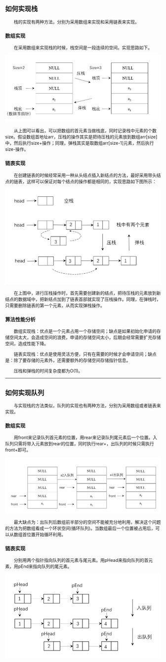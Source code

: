 ## 如何实现栈

&emsp;&emsp;栈的实现有两种方法，分别为采用数组来实现和采用链表来实现。

### 数组实现

&emsp;&emsp;在采用数组来实现栈的时候，栈空间是一段连续的空间。实现思路如下。

![](a1.png)

&emsp;&emsp;从上图可以看出，可以把数组的首元素当做栈底，同时记录栈中元素的个数size。假设数组首地址arr，压栈的操作其实是把待压栈的元素放到数组arr[size]中，然后执行size+操作；同理，弹栈其实是取数组arr[size-1]元素，然后执行size-操作。

### 链表实现

&emsp;&emsp;在创建链表的时候经常采用一种从头结点插入新结点的方法，最好采用带头结点的链表，这样可以保证对每个结点的操作都是相同的，实现思路如下图所示：

![](a2.png)

&emsp;&emsp;在上图中，进行压栈操作时，首先需要创建新的结点，把待压栈的元素放到新结点的数据域中，把新结点加到了链表首部就实现了压栈操作。同理，在弹栈时，只需要删除链表的第一个元素，从而实现弹栈操作。

### 算法性能分析

&emsp;&emsp;数组实现栈：优点是一个元素占用一个存储空间；缺点是如果初始化申请的存储空间太大，会造成空间的浪费，申请的存储空间太小，后期会经常需要扩充存储空间，造成性能下降。

&emsp;&emsp;链表实现栈：优点是使用灵活方便，只有在需要的时候才会申请空间；缺点是：除了要存储的元素外，还需要额外的存储空间存储指针信息。

&emsp;&emsp;压栈和弹栈的时间复杂度都为O(1)。

***

## 如何实现队列

&emsp;&emsp;与实现栈的方法类似，队列的实现也有两种方法，分别为采用数组或者链表来实现。

### 数组实现

&emsp;&emsp;用front来记录队列首元素的位置，用rear来记录队列尾元素后一个位置。入队列只需将带入元素放到rear的位置，同时执行rear+，出队列的时候只需执行front+即可。

![](a3.png)

&emsp;&emsp;最大缺点为：出队列后数组前半部分的空间不能被充分地利用，解决这个问题的方法为把数组看成一个环状空间(循环队列)。当数组最后一个位置被占用后，可以从数组首位置开始循环利用。

### 链表实现

&emsp;&emsp;分别用两个指针指向队列的首元素与尾元素。用pHead来指向队列的首元素，用pEnd来指向队列的尾元素。

![](a4.png)

